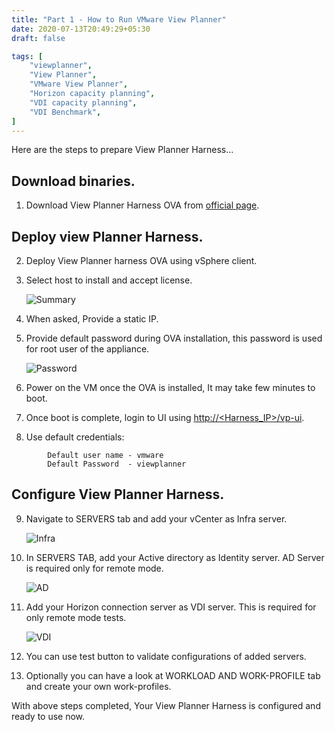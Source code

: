 ```yaml
---
title: "Part 1 - How to Run VMware View Planner"
date: 2020-07-13T20:49:29+05:30
draft: false

tags: [
    "viewplanner",
    "View Planner",
    "VMware View Planner",
    "Horizon capacity planning",
    "VDI capacity planning",
    "VDI Benchmark",
]
---
```

Here are the steps to prepare View Planner Harness...
<!--more-->

## Download binaries.
1. Download View Planner Harness OVA from [official page](https://www.vmware.com/products/view-planner.html).

## Deploy view Planner Harness.
2. Deploy View Planner harness OVA using vSphere client.
3. Select host to install and accept license.


    ![Summary](/img/review.png)


4. When asked, Provide a static IP.
5. Provide default password during OVA installation, this password is used for root user of the appliance.

    ![Password](/img/password.png)

6. Power on the VM once the OVA is installed, It may take few minutes to boot.
7. Once boot is complete, login to UI using [http://<Harness_IP>/vp-ui](http://<Harness_IP>/vp-ui).
8. Use default credentials:
```
        Default user name - vmware
        Default Password  - viewplanner
```

## Configure View Planner Harness.
9. Navigate to SERVERS tab and add your vCenter as Infra server.

    ![Infra](/img/Infra.png)

10. In SERVERS TAB, add your Active directory as Identity server. AD Server is required only for remote mode.

    ![AD](/img/AD.png)

11. Add your Horizon connection server as VDI server. This is required for only remote mode tests.

    ![VDI](/img/VDI.png)

12. You can use test button to validate configurations of added servers.

13. Optionally you can have a look at WORKLOAD AND WORK-PROFILE tab and create your own work-profiles.

With above steps completed, Your View Planner Harness is configured and ready to use now.



